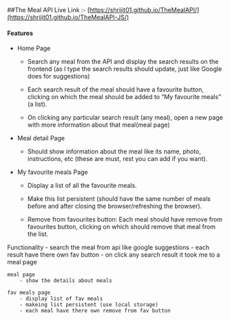 ##The Meal API
Live Link :- [https://shrijit01.github.io/TheMealAPI/](https://shrijit01.github.io/TheMealAPI-JS/)

#### Features 
- Home Page
    - Search any meal from the API and display the search results on the frontend (as I type the search results should update, just like Google does for suggestions)

    - Each search result of the meal should have a favourite button, clicking on which the meal should be added to “My favourite meals” (a list).

    - On clicking any particular search result (any meal), open a new page with more information about that meal(meal page)


- Meal detail Page
    - Should show information about the meal like its name, photo, instructions, etc (these are must, rest you can add if you want).


- My favourite meals Page
    - Display a list of all the favourite meals.
    - Make this list persistent (should have the same number of meals before and after closing the browser/refreshing the browser).

    - Remove from favourites button: Each meal should have remove from favourites button, clicking on which should remove that meal from the list.



Functionality
    - search the meal from api like google suggestions
    - each result have there own fav button
    - on click any search result it took me to a meal page

    meal page 
        - show the details about meals
    
    fav meals page
        - display list of fav meals
        - makeing list persistent (use local storage)
        - each meal have there own remove from fav button
